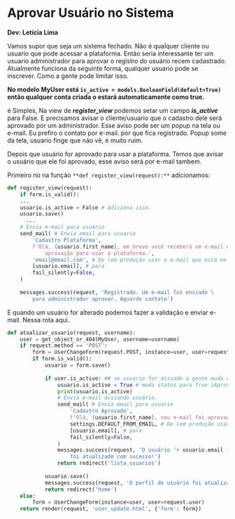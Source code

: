 # **Aprovar Usuário no Sistema**

**Dev: Letícia Lima**

Vamos supor que seja um sistema fechado. Não é qualquer cliente ou usuario que pode acessar a plataforma. Então seria interessante ter um usuario administrador para aprovar o registro do usuário recem cadastrado. Atualmente funciona da seguinte forma, qualquer usuario pode se inscrever. Como a gente pode limitar isso.

**No modelo MyUser está `is_active = models.BooleanField(default=True)` então qualquer conta criada o estará automaticamente como true.** 

é Simples, Na view de ***register_view*** podemos setar um campo ***is_active*** para False. E precisamos avisar o cliente/usuario que o cadastro dele será aprovado por um administrador. Esse aviso pode ser um popup na tela ou e-mail. Eu prefiro o contato por e-mail. por que fica registrado. Popup some da tela, usuario finge que não vê, é muito ruim. 

Depois que usuário for aprovado para usar a plataforma. Temos que avisar o usuário que ele foi aprovado, esse aviso será por e-mail tambem.

Primeiro no na função `**def register_view(request):**` adicionamos:

```python
def register_view(request):
	if form.is_valid():
    ...
    usuario.is_active = False # Adiciona isso.
    usuario.save() 
	  ...
    # Envia e-mail para usuário
    send_mail( # Envia email para usuario
        'Cadastro Plataforma',
        f'Olá, {usuario.first_name}, em breve você receberá um e-mail de \
            aprovação para usar a plataforma.',
        'email@email.com', # De (em produção usar o e-mail que está no settings)
        [usuario.email], # para
        fail_silently=False,
    )
    
    messages.success(request, 'Registrado. Um e-mail foi enviado \
        para administrador aprovar. Aguarde contato')
```

E quando um usuário for alterado podemos fazer a validação e enviar e-mail. Nessa rota aqui.

```python
def atualizar_usuario(request, username):
    user = get_object_or_404(MyUser, username=username)
    if request.method == 'POST':
        form = UserChangeForm(request.POST, instance=user, user=request.user)
        if form.is_valid():
            usuario = form.save()
             
            if user.is_active: ## se usuario for ativado a gente muda o status para True e envia e-mail
                usuario.is_active = True # muda status para True (Aprovado)
                print(usuario.is_active)
                # Envia e-mail avisando usuário.
                send_mail( # Envia email para usuario
                    'Cadastro Aprovado',
                    f'Olá, {usuario.first_name}, seu e-mail foi aprovado na plataforma.',
                    settings.DEFAULT_FROM_EMAIL, # De (em produção usar o e-mail que está no settings)
                    [usuario.email], # para
                    fail_silently=False,
                )
                messages.success(request, 'O usuário '+ usuario.email +'\
                    foi atualizado com sucesso!')
                return redirect('lista_usuarios')
            
            usuario.save()   
            messages.success(request, 'O perfil de usuário foi atualizado com sucesso!')
            return redirect('home')
    else:
        form = UserChangeForm(instance=user, user=request.user)
    return render(request, 'user_update.html', {'form': form})
```